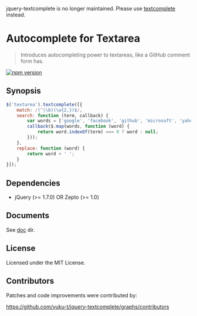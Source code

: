 jquery-textcomplete is no longer maintained. Please use [textcomplete](https://github.com/yuku/textcomplete) instead.

# Autocomplete for Textarea

> Introduces autocompleting power to textareas, like a GitHub comment form has.

[![npm version](https://badge.fury.io/js/jquery-textcomplete.svg)](http://badge.fury.io/js/jquery-textcomplete)

## Synopsis

```js
$('textarea').textcomplete([{
    match: /(^|\b)(\w{2,})$/,
    search: function (term, callback) {
        var words = ['google', 'facebook', 'github', 'microsoft', 'yahoo'];
        callback($.map(words, function (word) {
            return word.indexOf(term) === 0 ? word : null;
        }));
    },
    replace: function (word) {
        return word + ' ';
    }
}]);
```

## Dependencies

- jQuery (>= 1.7.0) OR Zepto (>= 1.0)

## Documents

See [doc](https://github.com/yuku-t/jquery-textcomplete/tree/master/doc) dir.

## License

Licensed under the MIT License.

## Contributors

Patches and code improvements were contributed by:

https://github.com/yuku-t/jquery-textcomplete/graphs/contributors
